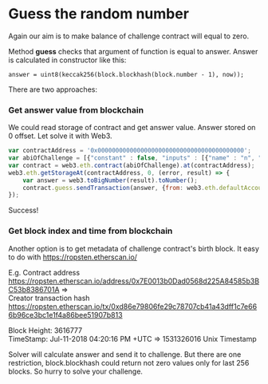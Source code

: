 # Guess the random number

Again our aim is to make balance of challenge contract will equal to zero.

Method **guess** checks that argument of function is equal to answer. Answer is calculated in constructor like this:
```solidity
answer = uint8(keccak256(block.blockhash(block.number - 1), now));
```

There are two approaches:

### Get answer value from blockchain

We could read storage of contract and get answer value. Answer stored on 0 offset. Let solve it with Web3.
```javascript
var contractAddress = '0x00000000000000000000000000000000000000000';
var abiOfChallenge = [{"constant" : false, "inputs" : [{"name" : "n", "type" : "uint8"}], "name" : "guess", "outputs" : [], "payable" : true, "stateMutability" : "payable", "type" : "function"}, {"constant" : true, "inputs" : [], "name" : "isComplete", "outputs" : [{"name" : "", "type" : "bool"}], "payable" : false, "stateMutability" : "view", "type" : "function"}, {"inputs" : [], "payable" : true, "stateMutability" : "payable", "type" : "constructor"}];
var contract = web3.eth.contract(abiOfChallenge).at(contractAddress);
web3.eth.getStorageAt(contractAddress, 0, (error, result) => {	
	var answer = web3.toBigNumber(result).toNumber();
	contract.guess.sendTransaction(answer, {from: web3.eth.defaultAccount, value: web3.toWei(1)});
});
```

Success!

### Get block index and time from blockchain

Another option is to get metadata of challenge contract's birth block. It easy to do with https://ropsten.etherscan.io/

E.g. 
Contract address https://ropsten.etherscan.io/address/0x7E0013b0Dad0568d225A84585b3BC53b8386701A =>  
Creator transaction hash https://ropsten.etherscan.io/tx/0xd86e79806fe29c78707cb41a43dff1c7e666b96ce3bc1e1f4a86bee51907b813

Block Height: 3616777  
TimeStamp: Jul-11-2018 04:20:16 PM +UTC => 1531326016 Unix Timestamp

Solver will calculate answer and send it to challenge. But there are one restriction, block.blockhash could return not zero values only for last 256 blocks. So hurry to solve your challenge.